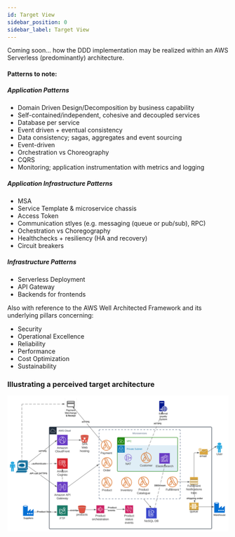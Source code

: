 ```yaml
---
id: Target View
sidebar_position: 0
sidebar_label: Target View
---
```


Coming soon... how the DDD implementation may be realized within an AWS Serverless (predominantly) architecture.

#### Patterns to note:

##### Application Patterns
* Domain Driven Design/Decomposition by business capability
* Self-contained/independent, cohesive and decoupled services
* Database per service
* Event driven + eventual consistency
* Data consistency; sagas, aggregates and event sourcing
* Event-driven
* Orchestration vs Choreography
* CQRS
* Monitoring; application instrumentation with metrics and logging

##### Application Infrastructure Patterns
* MSA
* Service Template & microservice chassis
* Access Token
* Communication stlyes (e.g. messaging (queue or pub/sub), RPC)
* Ochestration vs Choregography
* Healthchecks + resiliency (HA and recovery)
* Circuit breakers

##### Infrastructure Patterns
* Serverless Deployment
* API Gateway
* Backends for frontends

Also with reference to the AWS Well Architected Framework and its underlying pillars concerning:
* Security
* Operational Excellence
* Reliability
* Performance
* Cost Optimization
* Sustainability

### Illustrating a perceived target architecture

![Implementation View](tbs-implementation.svg)